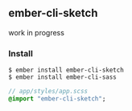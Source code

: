 ## ember-cli-sketch

work in progress

### Install

```
$ ember install ember-cli-sketch
$ ember install ember-cli-sass
```

``` sass
// app/styles/app.scss
@import "ember-cli-sketch";
```
